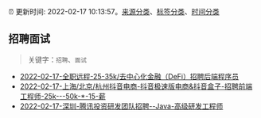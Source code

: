 :alarm_clock: 更新时间: 2022-02-17 10:13:57。[来源分类](../README.md)、[标签分类](../TAGS.md)、[时间分类](../TIMELINE.md)

## 招聘面试


> 关键字：`招聘`、`面试`



- [2022-02-17-全职远程-25-35k/去中心化金融（DeFi）招聘后端程序员](https://www.v2ex.com/t/834582) 
- [2022-02-17-上海/北京/杭州抖音电商-抖音极速版电商&抖音盒子-招聘前端工程师-25k---50k-*-15-薪](https://www.v2ex.com/t/834575) 
- [2022-02-17-深圳-腾讯投资研发团队招聘--Java-高级研发工程师](https://www.v2ex.com/t/834547) 